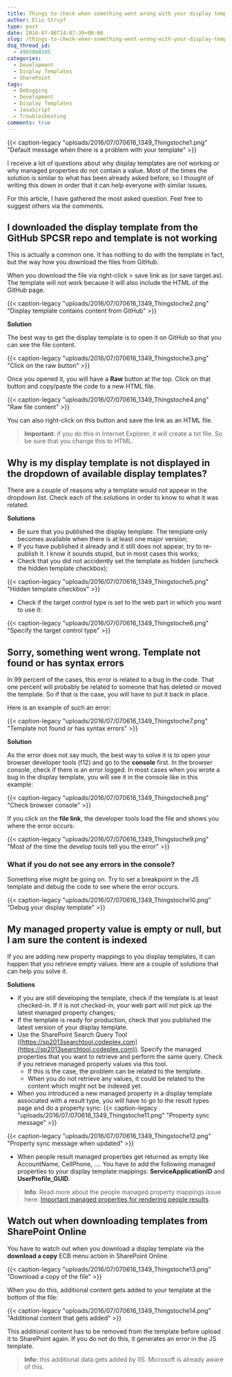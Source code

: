 ```yaml
---
title: Things to check when something went wrong with your display template
author: Elio Struyf
type: post
date: 2016-07-06T14:07:39+00:00
slug: /things-to-check-when-something-went-wrong-with-your-display-template/
dsq_thread_id:
  - 4965004105
categories:
  - Development
  - Display Templates
  - SharePoint
tags:
  - Debugging
  - Development
  - Display Templates
  - JavaScript
  - Troubleshooting
comments: true
---
```


{{< caption-legacy "uploads/2016/07/070616_1349_Thingstoche1.png" "Default message when there is a problem with your template" >}}

I receive a lot of questions about why display templates are not working or why managed properties do not contain a value. Most of the times the solution is similar to what has been already asked before, so I thought of writing this down in order that it can help everyone with similar issues.

For this article, I have gathered the most asked question. Feel free to suggest others via the comments.

## I downloaded the display template from the GitHub SPCSR repo and template is not working

This is actually a common one. It has nothing to do with the template in fact, but the way how you download the files from GitHub.

When you download the file via right-click > save link as (or save target as). The template will not work because it will also include the HTML of the GitHub page.

{{< caption-legacy "uploads/2016/07/070616_1349_Thingstoche2.png" "Display template contains content from GitHub" >}}

**Solution**

The best way to get the display template is to open it on GitHub so that you can see the file content.

{{< caption-legacy "uploads/2016/07/070616_1349_Thingstoche3.png" "Click on the raw button" >}}

Once you opened it, you will have a **Raw** button at the top. Click on that button and copy/paste the code to a new HTML file.

{{< caption-legacy "uploads/2016/07/070616_1349_Thingstoche4.png" "Raw file content" >}}

You can also right-click on this button and save the link as an HTML file.

> **Important**: if you do this in Internet Explorer, it will create a txt file. So be sure that you change this to HTML.


## Why is my display template is not displayed in the dropdown of available display templates?

There are a couple of reasons why a template would not appear in the dropdown list. Check each of the solutions in order to know to what it was related.

**Solutions**

*   Be sure that you published the display template. The template only becomes available when there is at least one major version;
*   If you have published it already and it still does not appear, try to re-publish it. I know it sounds stupid, but in most cases this works;
*   Check that you did not accidently set the template as hidden (uncheck the hidden template checkbox);

{{< caption-legacy "uploads/2016/07/070616_1349_Thingstoche5.png" "Hidden template checkbox" >}}

*   Check if the target control type is set to the web part in which you want to use it:

{{< caption-legacy "uploads/2016/07/070616_1349_Thingstoche6.png" "Specify the target control type" >}}

## Sorry, something went wrong. Template not found or has syntax errors

In 99 percent of the cases, this error is related to a bug in the code. That one percent will probably be related to someone that has deleted or moved the template. So if that is the case, you will have to put it back in place.

Here is an example of such an error:

{{< caption-legacy "uploads/2016/07/070616_1349_Thingstoche7.png" "Template not found or has syntax errors" >}}

**Solution**

As the error does not say much, the best way to solve it is to open your browser developer tools (f12) and go to the **console** first. In the browser console, check if there is an error logged. In most cases when you wrote a bug in the display template, you will see it in the console like in this example:

{{< caption-legacy "uploads/2016/07/070616_1349_Thingstoche8.png" "Check browser console" >}}

If you click on the **file link**, the developer tools load the file and shows you where the error occurs:

{{< caption-legacy "uploads/2016/07/070616_1349_Thingstoche9.png" "Most of the time the develop tools tell you the error" >}}

### What if you do not see any errors in the console?

Something else might be going on. Try to set a breakpoint in the JS template and debug the code to see where the error occurs.

{{< caption-legacy "uploads/2016/07/070616_1349_Thingstoche10.png" "Debug your display template" >}}

## My managed property value is empty or null, but I am sure the content is indexed

If you are adding new property mappings to you display templates, it can happen that you retrieve empty values. Here are a couple of solutions that can help you solve it.

**Solutions**

*   If you are still developing the template, check if the template is at least checked-in. If it is not checked-in, your web part will not pick up the latest managed property changes;
*   If the template is ready for production, check that you published the latest version of your display template.
*   Use the SharePoint Search Query Tool ([https://sp2013searchtool.codeplex.com](https://sp2013searchtool.codeplex.com)). Specify the managed properties that you want to retrieve and perform the same query. Check if you retrieve managed property values via this tool.
    *   If this is the case, the problem can be related to the template.
    *   When you do not retrieve any values, it could be related to the content which might not be indexed yet.
*   When you introduced a new managed property in a display template associated with a result type, you will have to go to the result types page and do a property sync:
{{< caption-legacy "uploads/2016/07/070616_1349_Thingstoche11.png" "Property sync message" >}}

{{< caption-legacy "uploads/2016/07/070616_1349_Thingstoche12.png" "Property sync message when updated" >}}

*   When people result managed properties get returned as empty like AccountName, CellPhone, .... You have to add the following managed properties to your display template mappings: **ServiceApplicationID** and **UserProfile_GUID**.

> **Info**: Read more about the people managed property mappings issue here: [Important managed properties for rendering people results](https://www.eliostruyf.com/important-managed-properties-for-rendering-people-results/http:/www.eliostruyf.com/important-managed-properties-for-rendering-people-results/).


## Watch out when downloading templates from SharePoint Online

You have to watch out when you download a display template via the **download a copy** ECB menu action in SharePoint Online.

{{< caption-legacy "uploads/2016/07/070616_1349_Thingstoche13.png" "Download a copy of the file" >}}

When you do this, additional content gets added to your template at the bottom of the file:

{{< caption-legacy "uploads/2016/07/070616_1349_Thingstoche14.png" "Additional content that gets added" >}}

This additional content has to be removed from the template before upload it to SharePoint again. If you do not do this, it generates an error in the JS template.

> **Info:** this additional data gets added by IIS. Microsoft is already aware of this.
